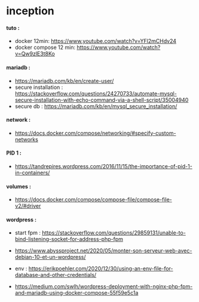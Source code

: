 # inception


#### tuto :
  - docker 12min: https://www.youtube.com/watch?v=YFl2mCHdv24
  - docker compose 12 min: https://www.youtube.com/watch?v=Qw9zlE3t8Ko

#### mariadb :
  - https://mariadb.com/kb/en/create-user/
  - secure installation : https://stackoverflow.com/questions/24270733/automate-mysql-secure-installation-with-echo-command-via-a-shell-script/35004940
  - secure db : https://mariadb.com/kb/en/mysql_secure_installation/

#### network : 
  - https://docs.docker.com/compose/networking/#specify-custom-networks


#### PID 1 :
  - https://tandrepires.wordpress.com/2016/11/15/the-importance-of-pid-1-in-containers/

#### volumes :
  - https://docs.docker.com/compose/compose-file/compose-file-v2/#driver


#### wordpress :
  - start fpm : https://stackoverflow.com/questions/29859131/unable-to-bind-listening-socket-for-address-php-fpm

  - https://www.abyssproject.net/2020/05/monter-son-serveur-web-avec-debian-10-et-un-wordpress/

  - env : https://erikpoehler.com/2020/12/30/using-an-env-file-for-database-and-other-credentials/

  - https://medium.com/swlh/wordpress-deployment-with-nginx-php-fpm-and-mariadb-using-docker-compose-55f59e5c1a